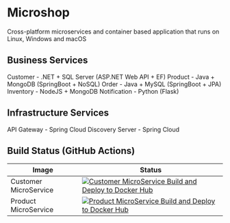 # Microshop

Cross-platform microservices and container based application that runs on Linux, Windows and macOS

## Business Services

Customer - .NET + SQL Server (ASP.NET Web API + EF)
Product - Java + MongoDB (SpringBoot + NoSQL)
Order - Java + MySQL (SpringBoot + JPA)
Inventory - NodeJS + MongoDB
Notification - Python (Flask)

## Infrastructure Services

API Gateway - Spring Cloud
Discovery Server - Spring Cloud

## Build Status (GitHub Actions)

| Image | Status |
| ------------- | ------------- |
| Customer MicroService | [![Customer MicroService Build and Deploy to Docker Hub](https://github.com/prasadhonrao/microshop/actions/workflows/customer-microservice.yml/badge.svg?branch=main)](https://github.com/prasadhonrao/microshop/actions/workflows/customer-microservice.yml)
| Product MicroService | [![Product MicroService Build and Deploy to Docker Hub](https://github.com/prasadhonrao/microshop/actions/workflows/product-microservice.yml/badge.svg?branch=main)](https://github.com/prasadhonrao/microshop/actions/workflows/product-microservice.yml)

